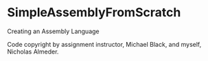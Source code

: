 # SimpleAssemblyFromScratch
Creating an Assembly Language

Code copyright by assignment instructor, Michael Black, and myself, Nicholas Almeder.
